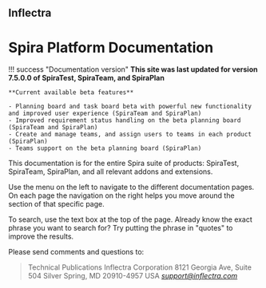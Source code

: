 ## Inflectra
# Spira Platform Documentation

!!! success "Documentation version"
    **This site was last updated for version 7.5.0.0 of SpiraTest, SpiraTeam, and SpiraPlan**

    **Current available beta features**

    - Planning board and task board beta with powerful new functionality and improved user experience (SpiraTeam and SpiraPlan)
    - Improved requirement status handling on the beta planning board (SpiraTeam and SpiraPlan)
    - Create and manage teams, and assign users to teams in each product (SpiraPlan)
    - Teams support on the beta planning board (SpiraPlan)


This documentation is for the entire Spira suite of products: SpiraTest, SpiraTeam, SpiraPlan, and all relevant addons and extensions. 

Use the menu on the left to navigate to the different documentation pages. On each page the navigation on the right helps you move around the section of that specific page.

To search, use the text box at the top of the page. Already know the exact phrase you want to search for? Try putting the phrase in "quotes" to improve the results. 

Please send comments and questions to:

> Technical Publications
> Inflectra Corporation
> 8121 Georgia Ave, Suite 504
> Silver Spring, MD 20910-4957
> USA
> [*support@inflectra.com*](mailto:support@inflectra.com)
